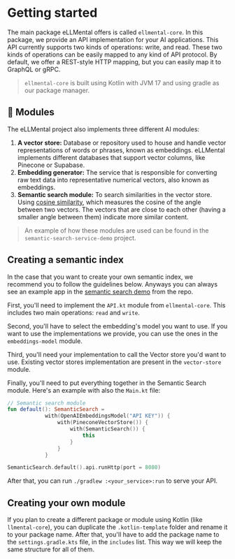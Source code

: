 # Getting started

The main package eLLMental offers is called `ellmental-core`. In this package, we provide an API implementation for your
AI applications. This API currently supports two kinds of operations: write, and read. These two kinds of operations
can be easily mapped to any kind of API protocol. By default, we offer a REST-style HTTP mapping, but you can easily
map it to GraphQL or gRPC.

> `ellmental-core` is built using Kotlin with JVM 17 and using gradle as our package manager.


## :jigsaw: Modules

The eLLMental project also implements three different AI modules:

1. **A vector store:** Database or repository used to house and handle vector representations of words or phrases, known
   as embeddings. eLLMental implements different databases that support vector columns, like Pinecone or Supabase.
2. **Embedding generator:** The service that is responsible for converting raw text data into representative numerical
   vectors, also known as embeddings.
3. **Semantic search module:** To search similarities in the vector store.
   Using [cosine similarity](https://en.wikipedia.org/wiki/Cosine_similarity), which measures the cosine of the angle
   between two vectors. The vectors that are close to each other (having a smaller angle between them)
   indicate more similar content.

> An example of how these modules are used can be found in the `semantic-search-service-demo` project.

## Creating a semantic index

In the case that you want to create your own semantic index, we recommend you to follow the guidelines below. Anyways
you can always see an example app in the [semantic search demo](https://github.com/theam/eLLMental/tree/main/semantic-search-service-demo) from
the repo.

First, you'll need to implement the `API.kt` module from `ellmental-core`. This includes two main operations: `read` and `write`.

Second, you'll have to select the embedding's model you want to use. If you want to use the implementations we provide, you
can use the ones in the `embeddings-model` module.

Third, you'll need your implementation to call the Vector store you'd want to use. Existing vector stores implementation are present in
the `vector-store` module.

Finally, you'll need to put everything together in the Semantic Search module. Here's an example with also the `Main.kt` file:

```kotlin
// Semantic search module
fun default(): SemanticSearch =
            with(OpenAIEmbeddingsModel("API KEY")) {
                with(PineconeVectorStore()) {
                    with(SemanticSearch()) {
                        this
                    }
                }
            }

```

```Main.kt
SemanticSearch.default().api.runHttp(port = 8080)
```

After that, you can run `./gradlew :<your_service>:run` to serve your API.

## Creating your own module

If you plan to create a different package or module using Kotlin (like `llmental-core`), you can duplicate the `.kotlin-template`
folder and rename it to your package name. After that, you'll have to add the package name to the `settings.gradle.kts`
file, in the `includes` list. This way we will keep the same structure for all of them.

